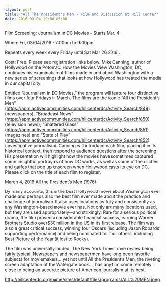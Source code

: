 ```yaml
---
layout: post
title: "All The President's Men - Film and Discussion at Hill Center"
date: 2016-03-04 19:00-05:00
---
```

Film Screening: Journalism in DC Movies - Starts Mar. 4

When: Fri, 03/04/2016 - 7:00pm to 9:00pm

Repeats every week every Friday until Sat Mar 26 2016 .

Cost: Free. Please see registration links below.
Mike Canning, author of Hollywood on the Potomac: How the Movies View Washington, DC, continues his examination of films made in and about Washington with a new series of screenings that looks at how Hollywood has treated the media in our capital city.

Entitled “Journalism in DC Movies,” the program will feature four distinctive films over four Fridays in March. The films are the iconic “All the President’s Men” (https://apm.activecommunities.com/hillcenterdc/Activity_Search/849)(newspapers), “Broadcast News” (https://apm.activecommunities.com/hillcenterdc/Activity_Search/850) (television news), “Shattered Glass” (https://apm.activecommunities.com/hillcenterdc/Activity_Search/851) (magazines) and “State of Play” (https://apm.activecommunities.com/hillcenterdc/Activity_Search/852) (investigative journalism). Canning will introduce each film, placing it in its historical context, then respond to audience questions after the screening. His presentation will highlight how the movies have sometimes captured some insightful portrayals of how DC works, as well as some of the clichés and gaffes that pop up onscreen when Hollywood casts its eye on DC. Please click on the title of each film to register.

March 4, 2016 All the President’s Men (1976):

By many accounts, this is the best Hollywood movie about Washington ever made and perhaps also the best film ever made about the practice and challenge of journalism. It also uses locations as fully and consistently as any Washington-based movie ever has. Not only are many locations used, but they are used appropriately--and strikingly. Rare for a serious political drama, the film proved a considerable financial success, earning Warner Brothers Studio over$30 million in the US in its first release. The film was also a great critical success, winning four Oscars (including Jason Robards’ supporting performance) and being nominated for four others, including Best Picture of the Year (it lost to Rocky).

The film was universally lauded, The New York Times’ rave review being fairly typical: Newspapers and newspapermen have long been favorite subjects for moviemakers,...yet not until All the President’s Men, the riveting screen adaptation of the Watergate book..., has any film come remotely close to being an accurate picture of American journalism at its best.

http://hillcenterdc.org/home/sites/default/files/programs/ALL%20MEN.jpeg
